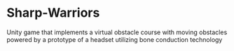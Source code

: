 # Sharp-Warriors
Unity game that implements a virtual obstacle course with moving obstacles powered by a prototype of a headset utilizing bone conduction technology 
